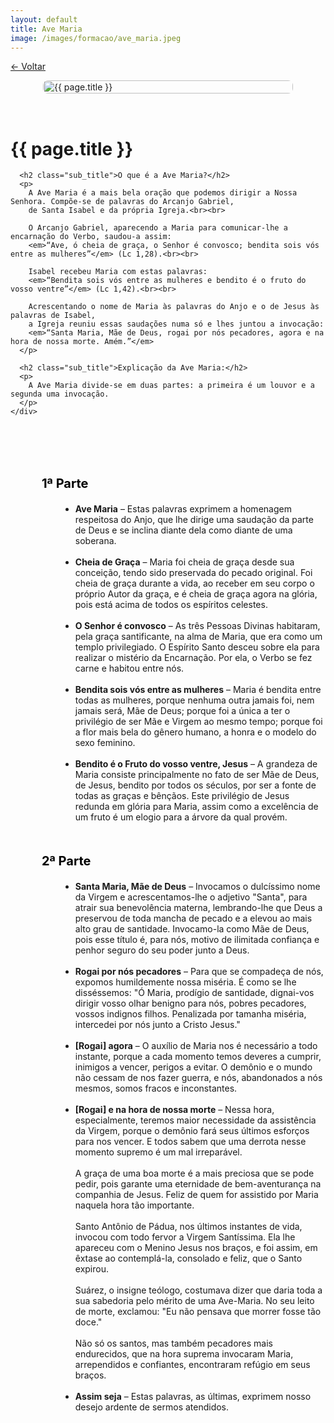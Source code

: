 ```yaml
---
layout: default
title: Ave Maria
image: /images/formacao/ave_maria.jpeg
---
```

<a href="/formacao" class="button is-light" style="margin-bottom: 1rem;">← Voltar</a>

<div class="container">

  <div class="content-wrapper">
    <img src="{{ page.image }}" alt="{{ page.title }}" class="content-image">
    <div class="content-text">
      <h1 class="custom-hero">{{ page.title }}</h1>

      <h2 class="sub_title">O que é a Ave Maria?</h2>
      <p>
        A Ave Maria é a mais bela oração que podemos dirigir a Nossa Senhora. Compõe-se de palavras do Arcanjo Gabriel, 
        de Santa Isabel e da própria Igreja.<br><br>

        O Arcanjo Gabriel, aparecendo a Maria para comunicar-lhe a encarnação do Verbo, saudou-a assim: 
        <em>“Ave, ó cheia de graça, o Senhor é convosco; bendita sois vós entre as mulheres”</em> (Lc 1,28).<br><br>

        Isabel recebeu Maria com estas palavras: 
        <em>“Bendita sois vós entre as mulheres e bendito é o fruto do vosso ventre”</em> (Lc 1,42).<br><br>

        Acrescentando o nome de Maria às palavras do Anjo e o de Jesus às palavras de Isabel, 
        a Igreja reuniu essas saudações numa só e lhes juntou a invocação: 
        <em>“Santa Maria, Mãe de Deus, rogai por nós pecadores, agora e na hora de nossa morte. Amém.”</em>
      </p>

      <h2 class="sub_title">Explicação da Ave Maria:</h2>
      <p>
        A Ave Maria divide-se em duas partes: a primeira é um louvor e a segunda uma invocação.
      </p>
    </div>
  </div>

  <div style="margin-bottom: 100px;">
    <h3 class="sec_title">1ª Parte</h3>
    <ul class="content" style="list-style-type: disc;">
      <li>
        <strong>Ave Maria</strong> – Estas palavras exprimem a homenagem respeitosa do Anjo, 
        que lhe dirige uma saudação da parte de Deus e se inclina diante dela como diante de uma soberana.<br><br>
      </li>
      <li>
        <strong>Cheia de Graça</strong> – Maria foi cheia de graça desde sua conceição, tendo sido preservada do pecado original. 
        Foi cheia de graça durante a vida, ao receber em seu corpo o próprio Autor da graça, e é cheia de graça agora na glória, 
        pois está acima de todos os espíritos celestes.<br><br>
      </li>
      <li>
        <strong>O Senhor é convosco</strong> – As três Pessoas Divinas habitaram, pela graça santificante, na alma de Maria, 
        que era como um templo privilegiado. O Espírito Santo desceu sobre ela para realizar o mistério da Encarnação. 
        Por ela, o Verbo se fez carne e habitou entre nós.<br><br>
      </li>
      <li>
        <strong>Bendita sois vós entre as mulheres</strong> – Maria é bendita entre todas as mulheres, 
        porque nenhuma outra jamais foi, nem jamais será, Mãe de Deus; porque foi a única a ter o privilégio de ser Mãe e Virgem ao mesmo tempo; 
        porque foi a flor mais bela do gênero humano, a honra e o modelo do sexo feminino.<br><br>
      </li>
      <li>
        <strong>Bendito é o Fruto do vosso ventre, Jesus</strong> – A grandeza de Maria consiste principalmente no fato de ser Mãe de Deus, de Jesus, 
        bendito por todos os séculos, por ser a fonte de todas as graças e bênçãos. Este privilégio de Jesus redunda em glória para Maria, 
        assim como a excelência de um fruto é um elogio para a árvore da qual provém.
      </li>
    </ul>
    <h3 class="sec_title">2ª Parte</h3>
    <ul class="content" style="list-style-type: disc;">
      <li>
        <strong>Santa Maria, Mãe de Deus</strong> – Invocamos o dulcíssimo nome da Virgem e acrescentamos-lhe o adjetivo "Santa", 
        para atrair sua benevolência materna, lembrando-lhe que Deus a preservou de toda mancha de pecado e a elevou ao mais alto grau de santidade. 
        Invocamo-la como Mãe de Deus, pois esse título é, para nós, motivo de ilimitada confiança e penhor seguro do seu poder junto a Deus.<br><br>
      </li>
      <li>
        <strong>Rogai por nós pecadores</strong> – Para que se compadeça de nós, expomos humildemente nossa miséria. 
        É como se lhe disséssemos: "Ó Maria, prodígio de santidade, dignai-vos dirigir vosso olhar benigno para nós, 
        pobres pecadores, vossos indignos filhos. Penalizada por tamanha miséria, intercedei por nós junto a Cristo<i class="fas fa-cross"></i> Jesus."<br><br>
      </li>
      <li>
        <strong>[Rogai] agora</strong> – O auxílio de Maria nos é necessário a todo instante, porque a cada momento temos deveres a cumprir, 
        inimigos a vencer, perigos a evitar. O demônio e o mundo não cessam de nos fazer guerra, e nós, abandonados a nós mesmos, somos fracos e inconstantes.<br><br>
      </li>
      <li>
        <strong>[Rogai] e na hora de nossa morte</strong> – Nessa hora, especialmente, teremos maior necessidade da assistência da Virgem, 
        porque o demônio fará seus últimos esforços para nos vencer. E todos sabem que uma derrota nesse momento supremo é um mal irreparável.<br><br>
        A graça de uma boa morte é a mais preciosa que se pode pedir, pois garante uma eternidade de bem-aventurança na companhia de Jesus. 
        Feliz de quem for assistido por Maria naquela hora tão importante.<br><br>
        Santo Antônio de Pádua, nos últimos instantes de vida, invocou com todo fervor a Virgem Santíssima. 
        Ela lhe apareceu com o Menino Jesus nos braços, e foi assim, em êxtase ao contemplá-la, consolado e feliz, que o Santo expirou.<br><br>
        Suárez, o insigne teólogo, costumava dizer que daria toda a sua sabedoria pelo mérito de uma Ave-Maria. 
        No seu leito de morte, exclamou: "Eu não pensava que morrer fosse tão doce."<br><br>
        Não só os santos, mas também pecadores mais endurecidos, que na hora suprema invocaram Maria, arrependidos e confiantes, 
        encontraram refúgio em seus braços.<br><br>
      </li>
      <li>
        <strong>Assim seja</strong> – Estas palavras, as últimas, exprimem nosso desejo ardente de sermos atendidos.
      </li>
    </ul>
  </div>
</div>

<style>
  .content-wrapper {
    display: flex;
    gap: 2rem;
    align-items: flex-start;
    flex-wrap: wrap;
  }

  .content-image {
    width: 400px;
    height: 526px;
    object-fit: cover;
    border-radius: 8px;
    flex-shrink: 0;
  }

  .content-text {
    flex: 1;
    min-width: 280px;
  }

  .form_title {
    color: black;
    font-size: 40px;
    font-weight: bold;
  }

  .sub_title {
    color: black;
    font-size: 30px;
    font-weight: bold;
    margin-top: 50px;
  }

  .sec_title {
    color: black;
    font-size: 20px;
    font-weight: bold;
    margin-top: 50px;
    margin-left: 100px;
  }

  .content {
    margin-top: 15px;
    margin-left: 150px;
    list-style-type: disc;
  }

  @media (max-width: 1024px) {
    .content-wrapper {
      flex-direction: column;
      align-items: center;
    }

    .content-image {
      width: 100%;
      max-width: 400px;
      height: auto;
    }

    .sec_title {
      margin-left: 50px;
    }

    .content {
      margin-left: 80px;
    }
  }

  @media (max-width: 600px) {
    .form_title {
      font-size: 30px;
    }

    .sub_title {
      font-size: 24px;
    }

    .sec_title {
      font-size: 18px;
      margin-left: 20px;
    }

    .content {
      margin-left: 40px;
    }
  }
</style>
